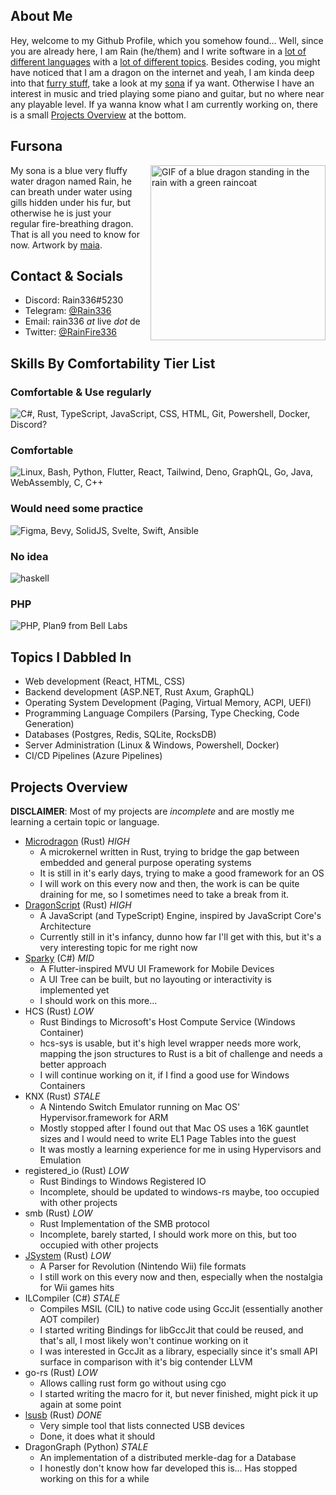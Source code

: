 ## About Me

Hey, welcome to my Github Profile, which you somehow found...
Well, since you are already here, I am Rain (he/them) and I write software in a [lot of different languages](#skills-by-comfortability-tier-list) with a [lot of different topics](#topics-i-dabbled-in). Besides coding, you might have noticed that I am a dragon on the internet and yeah, I am kinda deep into that [furry stuff](https://en.wikipedia.org/wiki/Furry_fandom), take a look at my [sona](#fursona) if ya want. Otherwise I have an interest in music and tried playing some piano and guitar, but no where near any playable level. If ya wanna know what I am currently working on, there is a small [Projects Overview](#projects-overview) at the bottom.

## Fursona

<img style="float: right; margin-left: 1rem" width="280" src="rain.gif" alt="GIF of a blue dragon standing in the rain with a green raincoat">

My sona is a blue very fluffy water dragon named Rain, he can breath under water using gills hidden under his fur, but otherwise he is just your regular fire-breathing dragon. That is all you need to know for now. Artwork by [maia](https://twitter.com/maiathoustra).

## Contact & Socials

- Discord: Rain336#5230
- Telegram: [@Rain336](https://t.me/rain336)
- Email: rain336 *at* live *dot* de
- Twitter: [@RainFire336](https://twitter.com/rainfire336)

## Skills By Comfortability Tier List

### Comfortable & Use regularly

![C#, Rust, TypeScript, JavaScript, CSS, HTML, Git, Powershell, Docker, Discord?](https://skillicons.dev/icons?i=cs,rust,ts,js,css,html,git,powershell,docker,discord&perline=7)

### Comfortable

![Linux, Bash, Python, Flutter, React, Tailwind, Deno, GraphQL, Go, Java, WebAssembly, C, C++](https://skillicons.dev/icons?i=linux,bash,py,flutter,react,tailwind,deno,graphql,go,java,wasm,c,cpp&perline=7)

### Would need some practice

![Figma, Bevy, SolidJS, Svelte, Swift, Ansible](https://skillicons.dev/icons?i=figma,bevy,solidjs,svelte,swift,ansible)

### No idea

![haskell](https://skillicons.dev/icons?i=haskell)

### PHP

![PHP, Plan9 from Bell Labs](https://skillicons.dev/icons?i=php,plan9)

## Topics I Dabbled In

- Web development (React, HTML, CSS)
- Backend development (ASP.NET, Rust Axum, GraphQL)
- Operating System Development (Paging, Virtual Memory, ACPI, UEFI)
- Programming Language Compilers (Parsing, Type Checking, Code Generation)
- Databases (Postgres, Redis, SQLite, RocksDB)
- Server Administration (Linux & Windows, Powershell, Docker)
- CI/CD Pipelines (Azure Pipelines)

## Projects Overview

**DISCLAIMER**: Most of my projects are *incomplete* and are mostly me learning a certain topic or language.

- [Microdragon](https://github.com/Rain336/Microdragon) (Rust) *HIGH*
	- A microkernel written in Rust, trying to bridge the gap between embedded and general purpose operating systems
	- It is still in it's early days, trying to make a good framework for an OS
	- I will work on this every now and then, the work is can be quite draining for me, so I sometimes need to take a break from it.
- [DragonScript](https://github.com/Rain336/DragonScript) (Rust) *HIGH*
	- A JavaScript (and TypeScript) Engine, inspired by JavaScript Core's Architecture
	- Currently still in it's infancy, dunno how far I'll get with this, but it's a very interesting topic for me right now
- [Sparky](https://github.com/Rain336/Sparky) (C#) *MID*
	- A Flutter-inspired MVU UI Framework for Mobile Devices
	- A UI Tree can be built, but no layouting or interactivity is implemented yet
	- I should work on this more...
- HCS (Rust) *LOW*
	- Rust Bindings to Microsoft's Host Compute Service (Windows Container)
	- hcs-sys is usable, but it's high level wrapper needs more work, mapping the json structures to Rust is a bit of challenge and needs a better approach 
	- I will continue working on it, if I find a good use for Windows Containers
- KNX (Rust) *STALE*
	- A Nintendo Switch Emulator running on Mac OS' Hypervisor.framework for ARM
	- Mostly stopped after I found out that Mac OS uses a 16K gauntlet sizes and I would need to write EL1 Page Tables into the guest
	- It was mostly a learning experience for me in using Hypervisors and Emulation
- registered_io (Rust) *LOW*
	- Rust Bindings to Windows Registered IO
	- Incomplete, should be updated to windows-rs maybe, too occupied with other projects
- smb (Rust) *LOW*
	- Rust Implementation of the SMB protocol
	- Incomplete, barely started, I should work more on this, but too occupied with other projects
- [JSystem](https://github.com/Rain336/JSystem) (Rust) *LOW*
	- A Parser for Revolution (Nintendo Wii) file formats
	- I still work on this every now and then, especially when the nostalgia for Wii games hits
- ILCompiler (C#) *STALE*
	- Compiles MSIL (CIL) to native code using GccJit (essentially another AOT compiler)
	- I started writing Bindings for libGccJit that could be reused, and that's all, I most likely won't continue working on it
	- I was interested in GccJit as a library, especially since it's small API surface in comparison with it's big contender LLVM
- go-rs (Rust) *LOW*
	- Allows calling rust form go without using cgo
	- I started writing the macro for it, but never finished, might pick it up again at some point
- [lsusb](https://github.com/Rain336/lsusb) (Rust) *DONE*
	- Very simple tool that lists connected USB devices
	- Done, it does what it should
- DragonGraph (Python) *STALE*
	- An implementation of a distributed merkle-dag for a Database
	- I honestly don't know how far developed this is... Has stopped working on this for a while
